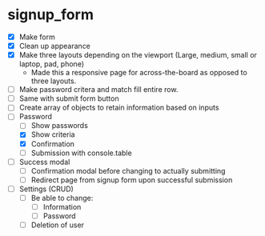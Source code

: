 # signup_form

- [x] Make form
- [x] Clean up appearance
- [x] Make three layouts depending on the viewport (Large, medium, small or laptop, pad, phone)
    - Made this a responsive page for across-the-board as opposed to three layouts.
- [ ] Make password critera and match fill entire row.
- [ ] Same with submit form button
- [ ] Create array of objects to retain information based on inputs
- [ ] Password 
    - [ ] Show passwords
    - [x] Show criteria
    - [x] Confirmation
    - [ ] Submission with console.table
- [ ] Success modal
    - [ ] Confirmation modal before changing to actually submitting
    - [ ] Redirect page from signup form upon successful submission
- [ ] Settings (CRUD)
    - [ ] Be able to change:
        - [ ] Information
        - [ ] Password
    - [ ] Deletion of user